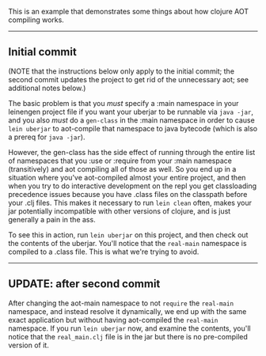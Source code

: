 This is an example that demonstrates some things about how clojure AOT
compiling works.

-------------------------------------------------------------------
Initial commit
-------------------------------------------------------------------
(NOTE that the instructions below only apply to the initial commit;
 the second commit updates the project to get rid of the unnecessary
 aot; see additional notes below.)

The basic problem is that you *must* specify a :main namespace in your
leinengen project file if you want your uberjar to be runnable via
`java -jar`, and you also *must* do a `gen-class` in the :main namespace
in order to cause `lein uberjar` to aot-compile that namespace to
java bytecode (which is also a prereq for `java -jar`).

However, the gen-class has the side effect of running through the
entire list of namespaces that you :use or :require from your :main
namespace (transitively) and aot compiling all of those as well.  So
you end up in a situation where you've aot-compiled almost your entire
project, and then when you try to do interactive development on the
repl you get classloading precedence issues because you have
.class files on the classpath before your .clj files.  This makes it
necessary to run `lein clean` often, makes your jar potentially
incompatible with other versions of clojure, and is just generally
a pain in the ass.

To see this in action, run `lein uberjar` on this project, and then
check out the contents of the uberjar.  You'll notice that the
`real-main` namespace is compiled to a .class file.  This is what
we're trying to avoid.

--------------------------------------------------------------------
UPDATE: after second commit
--------------------------------------------------------------------

After changing the aot-main namespace to not `require` the `real-main`
namespace, and instead resolve it dynamically, we end up with the
same exact application but without having aot-compiled the `real-main`
namespace.  If you run `lein uberjar` now, and examine the contents,
you'll notice that the `real_main.clj` file is in the jar but there
is no pre-compiled version of it.